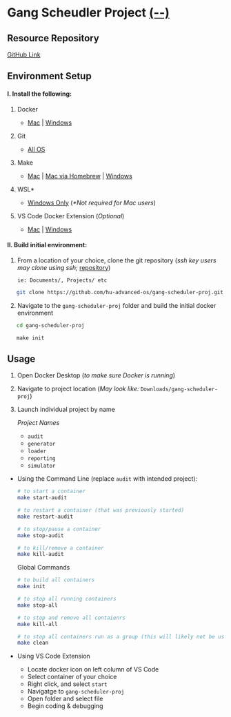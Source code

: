 # Gang Scheudler Project [(--)](https://canvas.howard.edu/courses/44331/assignments/352332)

## Resource Repository 
[GitHub Link](https://github.com/hu-advanced-os/simulation-resources)

##  Environment Setup

#### I. Install the following:
1. Docker
   - [Mac](https://docs.docker.com/desktop/install/mac-install/) | [Windows](https://docs.docker.com/desktop/install/windows-install/)

2. Git
   - [All OS](https://git-scm.com/book/en/v2/Getting-Started-Installing-Git)

3. Make
   - [Mac](https://stackoverflow.com/a/10265766) | [Mac via Homebrew](https://formulae.brew.sh/formula/make) | [Windows](https://gnuwin32.sourceforge.net/packages/make.htm) 
4. WSL*
   - [Windows Only](https://learn.microsoft.com/en-us/windows/wsl/install) (_*Not required for Mac users_)
5. VS Code Docker Extension (_Optional_)
   - [Mac]() | [Windows]()

#### II. Build initial environment: 

1. From a location of your choice, clone the git repository (_ssh key users may clone using ssh;_ [repository](https://github.com/hu-advanced-os/gang-scheduler-proj))

   `ie: Documents/, Projects/ etc`
``` bash
   git clone https://github.com/hu-advanced-os/gang-scheduler-proj.git
   ```

2. Navigate to the `gang-scheduler-proj` folder and build the initial docker environment
``` bash
   cd gang-scheduler-proj
   ```
   ``` 
      make init
   ```

## Usage
1. Open Docker Desktop (_to make sure Docker is running_)

2. Navigate to project location (_May look like:_ `Downloads/gang-scheduler-proj`)

3. Launch individual project by name
   
   _Project Names_
   - `audit`
   - `generator`
   - `loader`
   - `reporting`
   - `simulator`

- Using the Command Line (replace `audit` with intended project):
   ```bash
   # to start a container
   make start-audit

   # to restart a container (that was previously started)
   make restart-audit

   # to stop/pause a container
   make stop-audit
   
   # to kill/remove a container
   make kill-audit
   ```

   Global Commands
   ```bash
   # to build all containers 
   make init

   # to stop all running containers
   make stop-all

   # to stop and remove all contaienrs
   make kill-all

   # to stop all containers run as a group (this will likely not be used)
   make clean
   ```

- Using VS Code Extension
   
   - Locate docker icon on left column of VS Code
   - Select container of your choice
   - Right click, and select `start` 
   - Navigatge to `gang-scheduler-proj`
   - Open folder and select file
   - Begin coding & debugging